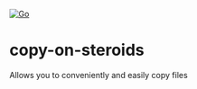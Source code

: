 [![Go](https://github.com/wwnbb/copy-on-steroids/actions/workflows/go.yml/badge.svg?branch=master)](https://github.com/wwnbb/copy-on-steroids/actions/workflows/go.yml)
# copy-on-steroids

Allows you to conveniently and easily copy files
